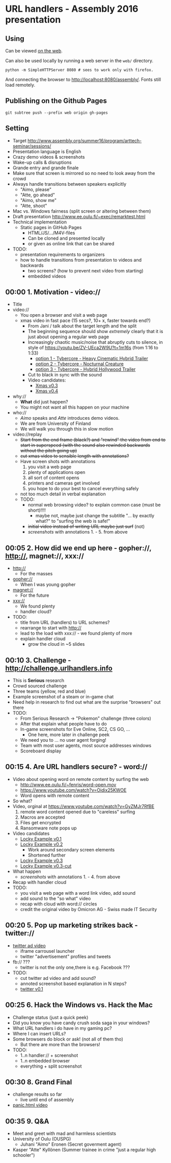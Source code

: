 # URL handlers - Assembly 2016 presentation

## Using

Can be viewed [on the web](http://hack.urlhandlers.info/assembly/).

Can also be used locally by running a web server in the `web/` directory.

```console
python -m SimpleHTTPServer 8080 # sees to work only with firefox.
```

And connecting the browser to <http://localhost:8080/assembly/>. Fonts still
load remotely.

## Publishing on the Github Pages

```console
git subtree push --prefix web origin gh-pages
```

## Setting

* Target <http://www.assembly.org/summer16/program/arttech-seminar/sessions/>
* Presentation language is English
* Crazy demo videos & screenshots
* Wake-up calls & disruptions
* Grande entry and grande finale
* Make sure that screen is mirrored so no need to look away from the crowd
* Always handle transitions between speakers explicitly
  * "Aimo, please"
  * "Atte, go ahead"
  * "Aimo, show me"
  * "Atte, shoot"
* Mac vs. Windows fairness (split screen or altering between them)
* Draft presentation <http://www.ee.oulu.fi/~exec/remarktest.html>
* Technical implementation
  * Static pages in GitHub Pages
    * HTML/JS/.../M4V-files
    * Can be cloned and presented locally
    * or given as online link that can be shared
* TODO:
  * presentation requirements to organizers
  * how to handle transitions from presentation to videos and backwards
    * two screens? (how to prevent next video from starting)
    * embedded videos

## 00:00 1. Motivation - video://

* Title
* video://
  * You open a browser and visit a web page
  * xmas video in fast pace (15 secs?, 10+ x, faster towards end?)
    * From Jani / talk about the target length and the split
    * The beginning sequence should show *extremely* clearly that it is
    just about opening a regular web page
    * Increasingly chaotic music/noise that abruptly cuts to silence,
    in style of <https://youtu.be/ZV-UEca2W9U?t=1m16s> (from 1:16 to 1:33)
      * [option 1 - Tybercore - Heavy Cinematic Hybrid Trailer](https://youtu.be/cKcDwlIPIro?t=57s)
      * [option 2 - Tybercore - Nocturnal Creature](https://youtu.be/a9SBfblEA6w?t=52s)
      * [option 3 - Tybercore - Hybrid Hollywood Trailer](https://youtu.be/sf820zgOhsI)
    * Cut to black in sync with the sound
    * Video candidates:
      * [Xmas v0.3](https://youtu.be/HMx3F4bqn5E)
      * [Xmas v0.4](https://youtu.be/Z9IG9ZD3PNI)
* why://
  * **What** did just happen?
  * You might not want all this happen on your machine
* who://
  * _Aimo_ speaks and _Atte_ introduces demo videos.
  * We are from University of Finland
  * We will walk you through this in slow motion
* video://replay
  * ~~Start from the end frame (black?) and "rewind" the video from end to
    start in superspeed (with the sound also rewinded backwards without
    the pitch going up)~~
  * ~~cut xmas video to sensible length with annotations?~~
  * Have screen shots with annotations
    1. you visit a web page
    1. plenty of applications open
    1. all sort of content opens
    1. printers and cameras get involved
    1. you hope to do your best to cancel everything safely
  * not too much detail in verbal explanation
  * TODO:
    * normal web browsing video? to explain common case (must be short)!!!!
      * maybe not, maybe just change the subtitle "... by exactly what?" to
        "surfing the web is safe!"
    * ~~initial video instead of writing URL maybe just surf~~ (not)
    * *screenshots* with annotations 1. - 5. from above

## 00:05 2. How did we end up here - gopher://, <http://>, magnet://, xxx://

* <http://>
  * For the masses
* <gopher://>
  * When I was young gopher
* <magnet://>
  * For the future
* <xxx://>
  * We found plenty
  * handler cloud?
* TODO:
  * title from URL (handlers) to URL schemes?
  * rearrange to start with <http://>
  * lead to the load with xxx:// - we found plenty of more
  * explain handler cloud
    * grow the cloud in ~5 slides

## 00:10 3. Challenge - <http://challenge.urlhandlers.info>

* This is **Serious** research
* Crowd sourced challenge
* Three teams (yellow, red and blue)
* Example screenshot of a steam or in-game chat
* Need help in research to find out what are the surprise "browsers" out there
* TODO:
  * From Serious Research -> "Pokemon" challenge (three colors)
  * After that explain what people have to do
  * In-game screenshots for Eve Online, SC2, CS GO, ...
    * One here, more later in challenge peek
  * We need you to ... no user agent forging!
  * Team with most user agents, most source addresses windows
  * Scoreboard display

## 00:15 4. Are URL handlers secure? - word://

* Video about opening word on remote content by surfing the web
  * <http://www.ee.oulu.fi/~fenris/word-open.mov>
  * <https://www.youtube.com/watch?v=Oidix25KWOE>
  * Word opens with remote content
* So what?
* Video, orginal at <https://www.youtube.com/watch?v=GyZMJr7RfBE>
  1. remote word content opened due to "careless" surfing
  1. Macros are accepted
  1. Files get encrypted
  1. Ransomware note pops up
* Video candidates
  * [Locky Example v0.1](https://www.youtube.com/watch?v=uRkUqQzXCdY)
  * [Locky Example v0.2](https://youtu.be/96Xl3KCr2EQ)
    * Work around secondary screen elements
    * Shortened further
  * [Locky Example v0.3](https://youtu.be/NbXVKqsdLD8)
  * [Locky Example v0.3-cut](https://youtu.be/Vaxgim5tQuw)
* What happen
  * *screenshots* with annotations 1. - 4. from above
* Recap with handler cloud
* TODO:
  * you visit a web page with a word link video, add sound
  * add sound to the "so what" video
  * recap with cloud with word:// circles
  * credit the original video by Omicron AG - Swiss made IT Security

## 00:20 5. Pop up marketing strikes back - twitter://

* [twitter ad video](https://www.youtube.com/watch?v=nzuziiX1iSo)
  * iframe carrousel launcher
  * twitter "advertisement" profiles and tweets
* fb:// ???
  * twitter is not the only one,there is e.g. Facebook ???
* TODO:
  * cut twitter ad video and add sound?
  * annoted screenshot based explanation in N steps?
  * [twitter v0.1](https://youtu.be/slgL2AQXyV8)
## 00:25 6. Hack the Windows vs. Hack the Mac

* Challenge status (just a quick peek)
* Did you know you have candy crush soda saga in your windows?
* What URL handlers i do have in my gaming pc?
* Where I can insert URLs?
* Some browsers do block or ask! (not all of them tho)
  * But there are more than the browsers!
* TODO:
  * 1..n handler:// + screenshot
  * 1..n embedded browser
  * everything + split screenshot

## 00:30 8. Grand Final

* challenge results so far
  * live until end of assembly
* [panic.html video](https://www.youtube.com/watch?v=I2K4bPCw9SE)

## 00:35 9. Q&A

* Meet and greet with mad and harmless scientists
* University of Oulu (OUSPG)
  * Juhani "Aimo" Eronen (Secret goverment agent)
* Kasper "Atte" Kyllönen (Summer trainee in crime "just a regular high schooler")
